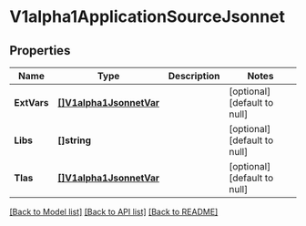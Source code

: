 # V1alpha1ApplicationSourceJsonnet

## Properties
Name | Type | Description | Notes
------------ | ------------- | ------------- | -------------
**ExtVars** | [**[]V1alpha1JsonnetVar**](v1alpha1JsonnetVar.md) |  | [optional] [default to null]
**Libs** | **[]string** |  | [optional] [default to null]
**Tlas** | [**[]V1alpha1JsonnetVar**](v1alpha1JsonnetVar.md) |  | [optional] [default to null]

[[Back to Model list]](../README.md#documentation-for-models) [[Back to API list]](../README.md#documentation-for-api-endpoints) [[Back to README]](../README.md)


